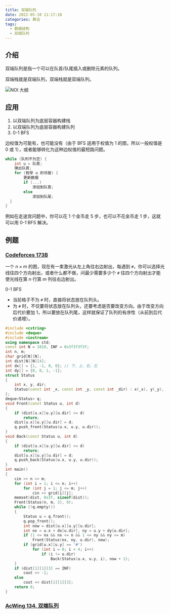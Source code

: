 ```yaml
---
title: 双端队列
date: 2022-05-10 11:17:18
categories: 算法
tags:
  - 数据结构
  - 双端队列
---
```

## 介绍

双端队列是指一个可以在队首/队尾插入或删除元素的队列。

双端栈就是双端队列，双端栈就是双端队列。

![NOI 大纲](https://pekingopera.ddns.net:81/i/2022/05/09/6278c2c6b0153.png)

## 应用

1. 以双端队列为底层容器构建栈
2. 以双端队列为底层容器构建队列
3. 0-1 BFS

边权值为可能有，也可能没有（由于 BFS 适用于权值为 1 的图，所以一般权值是 0 或 1），或者能够转化为这种边权值的最短路问题。

```cpp
while (队列不为空) {
    int u = 队首;
    弹出队首;
    for (枚举 u 的邻居) {
        更新数据
        if (...)
            添加到队首;
        else
            添加到队尾;
  }
}
```

例如在走迷宫问题中，你可以花 1 个金币走 5 步，也可以不花金币走 1 步，这就可以用 0-1 BFS 解决。

## 例题

### [Codeforces 173B](http://codeforces.com/problemset/problem/173/B)

一个 $n \times m$ 的图，现在有一束激光从左上角往右边射出，每遇到 `#`，你可以选择光线往四个方向射出，或者什么都不做，问最少需要多少个 `#` 往四个方向射出才能使光线在第 $n$ 行第 $m$ 列往右边射出。

0-1 BFS

* 当前格子不为 `#` 时，直接将状态放在队列头。
* 为 `#` 时，不仅要将状态放在队列头，还要考虑是否要改变方向。由于改变方向后代价要加 1，所以要放在队列尾，这样就保证了队列的有序性（从前到后代价递增）。

```cpp
#include <cstring>
#include <deque>
#include <iostream>
using namespace std;
const int N = 1010, INF = 0x3f3f3f3f;
int n, m;
char grid[N][N];
int dist[N][N][4];
int dx[] = {1, -1, 0, 0}; // 下、上、右、左
int dy[] = {0, 0, 1, -1};
struct Status
{
    int x, y, dir;
    Status(const int _x, const int _y, const int _dir) : x(_x), y(_y), dir(_dir){};
};
deque<Status> q;
void Front(const Status u, int d)
{
    if (dist[u.x][u.y][u.dir] <= d)
        return;
    dist[u.x][u.y][u.dir] = d;
    q.push_front(Status(u.x, u.y, u.dir));
}
void Back(const Status u, int d)
{
    if (dist[u.x][u.y][u.dir] <= d)
        return;
    dist[u.x][u.y][u.dir] = d;
    q.push_back(Status(u.x, u.y, u.dir));
}
int main()
{
    cin >> n >> m;
    for (int i = 1; i <= n; i++)
        for (int j = 1; j <= m; j++)
            cin >> grid[i][j];
    memset(dist, 0x3f, sizeof(dist));
    Front(Status(n, m, 3), 0);
    while (!q.empty())
    {
        Status u = q.front();
        q.pop_front();
        int now = dist[u.x][u.y][u.dir];
        int nx = u.x + dx[u.dir], ny = u.y + dy[u.dir];
        if (1 <= nx && nx <= n && 1 <= ny && ny <= m)
            Front(Status(nx, ny, u.dir), now);
        if (grid[u.x][u.y] == '#')
            for (int i = 0; i < 4; i++)
                if (i != u.dir)
                    Back(Status(u.x, u.y, i), now + 1);
    }
    if (dist[1][1][3] == INF)
        cout << -1;
    else
        cout << dist[1][1][3];
    return 0;
}
```

### [AcWing 134. 双端队列](https://www.acwing.com/problem/content/description/136/)
